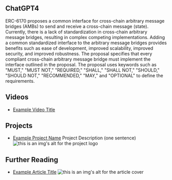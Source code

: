 ## ChatGPT4

ERC-6170 proposes a common interface for cross-chain arbitrary message bridges (AMBs) to send and receive a cross-chain message (state). Currently, there is a lack of standardization in cross-chain arbitrary message bridges, resulting in complex competing implementations. Adding a common standardized interface to the arbitrary message bridges provides benefits such as ease of development, improved scalability, improved security, and improved robustness. The proposal specifies that every compliant cross-chain arbitrary message bridge must implement the interface outlined in the proposal. The proposal uses keywords such as "MUST," "MUST NOT," "REQUIRED," "SHALL," "SHALL NOT," "SHOULD," "SHOULD NOT," "RECOMMENDED," "MAY," and "OPTIONAL" to define the requirements.

## Videos

- [Example Video Title](https://www.youtube.com/watch?v=TDGq4aeevgY)

## Projects

- [Example Project Name](https://xxxx.xxx/xxxxx) Project Description (one sentence) ![this is an img's alt for the project logo](https://xxxx.xxx/project-logo.xxx)

## Further Reading

- [Example Article Title](https://xxxx.xxx/xxxxx) ![this is an img's alt for the article cover](https://xxxx.xxx/article-cover.xxx)
